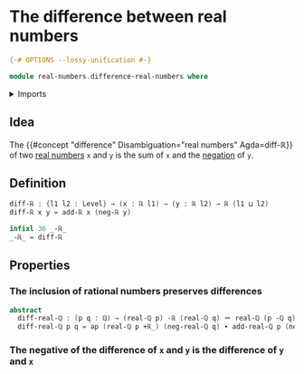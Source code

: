 # The difference between real numbers

```agda
{-# OPTIONS --lossy-unification #-}

module real-numbers.difference-real-numbers where
```

<details><summary>Imports</summary>

```agda
open import elementary-number-theory.difference-rational-numbers
open import elementary-number-theory.rational-numbers

open import foundation.action-on-identifications-functions
open import foundation.dependent-pair-types
open import foundation.identity-types
open import foundation.universe-levels

open import real-numbers.addition-real-numbers
open import real-numbers.dedekind-real-numbers
open import real-numbers.negation-real-numbers
open import real-numbers.rational-real-numbers
open import real-numbers.similarity-real-numbers
```

</details>

## Idea

The {{#concept "difference" Disambiguation="real numbers" Agda=diff-ℝ}} of two
[real numbers](real-numbers.dedekind-real-numbers.md) `x` and `y` is the sum of
`x` and the [negation](real-numbers.negation-real-numbers.md) of `y`.

## Definition

```agda
diff-ℝ : {l1 l2 : Level} → (x : ℝ l1) → (y : ℝ l2) → ℝ (l1 ⊔ l2)
diff-ℝ x y = add-ℝ x (neg-ℝ y)

infixl 36 _-ℝ_
_-ℝ_ = diff-ℝ
```

## Properties

### The inclusion of rational numbers preserves differences

```agda
abstract
  diff-real-ℚ : (p q : ℚ) → (real-ℚ p) -ℝ (real-ℚ q) ＝ real-ℚ (p -ℚ q)
  diff-real-ℚ p q = ap (real-ℚ p +ℝ_) (neg-real-ℚ q) ∙ add-real-ℚ p (neg-ℚ q)
```

### The negative of the difference of `x` and `y` is the difference of `y` and `x`

```agda

```
